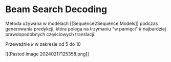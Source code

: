 # Beam Search Decoding

Metoda używana w modelach [[Sequence2Sequence Models]] podczas generowania predykcji, która polega na trzymaniu "w pamięci" $k$ najbardziej prawdopodobnych częściowych translacji.

Przeważnie $k$ w zakresie od 5 do 10

![[Pasted image 20240217125358.png]]